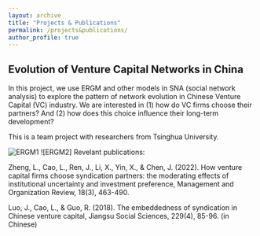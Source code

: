 ```yaml
---
layout: archive
title: "Projects & Publications"
permalink: /projects&publications/
author_profile: true
---
```




Evolution of Venture Capital Networks in China
------
In this project, we use ERGM and other models in SNA (social network analysis) to explore the pattern of network evolution in Chinese Venture Capital (VC) industry. We are interested in (1) how do VC firms choose their partners? And (2) how does this choice influence their long-term development?

This is a team project with researchers from Tsinghua University.

![ERGM1](https://uchicago.box.com/s/j9hqe9gvmd7vt63vcy7cfu8zftb3h1zg)
![ERGM2]
Revelant publications:

Zheng, L., Cao, L., Ren, J., Li, X., Yin, X., & Chen, J. (2022). How venture capital firms choose syndication partners: the moderating effects of institutional uncertainty and investment preference, Management and Organization Review, 18(3), 463-490. 

Luo, J., Cao, L., & Guo, R. (2018). The embeddedness of syndication in Chinese venture capital, Jiangsu Social Sciences, 229(4), 85-96. (in Chinese)